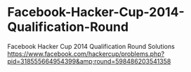Facebook-Hacker-Cup-2014-Qualification-Round
============================================

Facebook Hacker Cup 2014 Qualification Round Solutions https://www.facebook.com/hackercup/problems.php?pid=318555664954399&amp;round=598486203541358
